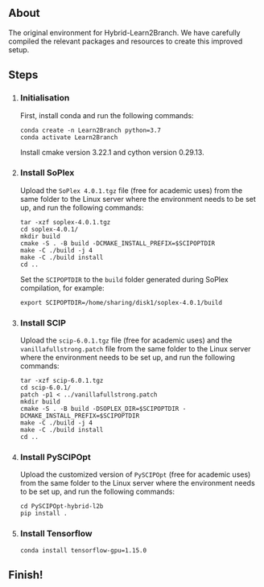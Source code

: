 ## About

The original environment for Hybrid-Learn2Branch. We have carefully compiled the relevant packages and resources to create this improved setup.

## Steps

1. ### Initialisation

   First, install conda and run the following commands:

   ```
   conda create -n Learn2Branch python=3.7
   conda activate Learn2Branch
   ```

   Install cmake version 3.22.1 and cython version 0.29.13.

2. ### Install SoPlex

   Upload the `SoPlex 4.0.1.tgz` file (free for academic uses) from the same folder to the Linux server where the environment needs to be set up, and run the following commands:

   ```
   tar -xzf soplex-4.0.1.tgz
   cd soplex-4.0.1/
   mkdir build
   cmake -S . -B build -DCMAKE_INSTALL_PREFIX=$SCIPOPTDIR
   make -C ./build -j 4
   make -C ./build install
   cd ..
   ```

   Set the `SCIPOPTDIR` to the `build` folder generated during SoPlex compilation, for example:

   ```
   export SCIPOPTDIR=/home/sharing/disk1/soplex-4.0.1/build
   ```

3. ### Install SCIP

   Upload the `scip-6.0.1.tgz` file (free for academic uses) and the `vanillafullstrong.patch` file from the same folder to the Linux server where the environment needs to be set up, and run the following commands:

   ```
   tar -xzf scip-6.0.1.tgz
   cd scip-6.0.1/
   patch -p1 < ../vanillafullstrong.patch
   mkdir build
   cmake -S . -B build -DSOPLEX_DIR=$SCIPOPTDIR -DCMAKE_INSTALL_PREFIX=$SCIPOPTDIR
   make -C ./build -j 4
   make -C ./build install
   cd ..
   ```

4. ### Install PySCIPOpt

   Upload the customized version of `PySCIPOpt` (free for academic uses) from the same folder to the Linux server where the environment needs to be set up, and run the following commands:

   ```
   cd PySCIPOpt-hybrid-l2b
   pip install .
   ```

5. ### Install Tensorflow

   ```
   conda install tensorflow-gpu=1.15.0
   ```

## Finish!
